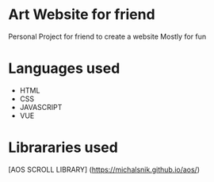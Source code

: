 # Art Website for friend
Personal Project for friend to create a website 
Mostly for fun

# Languages used 
* HTML
* CSS 
* JAVASCRIPT
* VUE

# Librararies used 
[AOS SCROLL LIBRARY] (https://michalsnik.github.io/aos/)  

